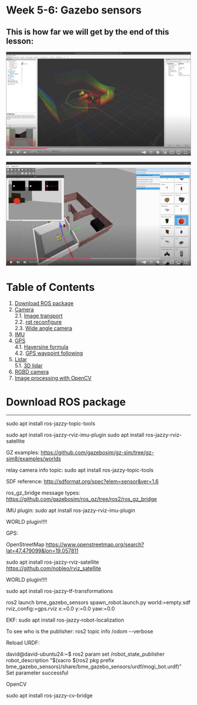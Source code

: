 [//]: # (Image References)

[image1]: ./assets/gazebo.png "Shapes.sdf"
[image2]: ./assets/gazebo-1.png "Gazebo GUI"
[image3]: ./assets/gazebo-2.png "Gazebo models"


# Week 5-6: Gazebo sensors

## This is how far we will get by the end of this lesson: 
  <a href="https://youtu.be/0Xokl5dHRoQ"><img width="600" src="./assets/youtube-gazebo.png"></a>  

  <a href="https://youtu.be/ELwRqeNR_NA"><img width="600" src="./assets/youtube-gazebo-1.png"></a>  


# Table of Contents
1. [Download ROS package](#download-ros-package)
2. [Camera](#install-gazebo)  
2.1. [Image transport](#diff-drive-plugin)  
2.2. [rqt reconfigure](#diff-drive-plugin)  
2.3. [Wide angle camera](#diff-drive-plugin) 
3. [IMU](#download-ros-package)  
4. [GPS](#creating-a-gazebo-world)  
4.1. [Haversine formula](#diff-drive-plugin)  
4.2. [GPS waypoint following](#diff-drive-plugin) 
5. [Lidar](#urdf)  
5.1. [3D lidar](#diff-drive-plugin) 
6. [RGBD camera](#gazebo-integration)  
7. [Image processing with OpenCV](#3d-models)  


# Download ROS package




---






sudo apt install ros-jazzy-topic-tools

sudo apt install ros-jazzy-rviz-imu-plugin
sudo apt install ros-jazzy-rviz-satellite


GZ examples:
https://github.com/gazebosim/gz-sim/tree/gz-sim8/examples/worlds

relay camera info topic:
sudo apt install ros-jazzy-topic-tools

SDF reference:
http://sdformat.org/spec?elem=sensor&ver=1.6

ros_gz_bridge message types:
https://github.com/gazebosim/ros_gz/tree/ros2/ros_gz_bridge


IMU plugin:
sudo apt install ros-jazzy-rviz-imu-plugin

WORLD plugin!!!!

GPS:

OpenStreetMap
https://www.openstreetmap.org/search?lat=47.479099&lon=19.057811


sudo apt install ros-jazzy-rviz-satellite
https://github.com/nobleo/rviz_satellite

WORLD plugin!!!!

sudo apt install ros-jazzy-tf-transformations

ros2 launch bme_gazebo_sensors spawn_robot.launch.py world:=empty.sdf rviz_config:=gps.rviz x:=0.0 y:=0.0 yaw:=0.0


EKF:
sudo apt install ros-jazzy-robot-localization

To see who is the publisher:
ros2 topic info /odom --verbose

Reload URDF:

david@david-ubuntu24:~$ ros2 param set /robot_state_publisher robot_description "$(xacro $(ros2 pkg prefix bme_gazebo_sensors)/share/bme_gazebo_sensors/urdf/mogi_bot.urdf)"
Set parameter successful

OpenCV

sudo apt install ros-jazzy-cv-bridge

